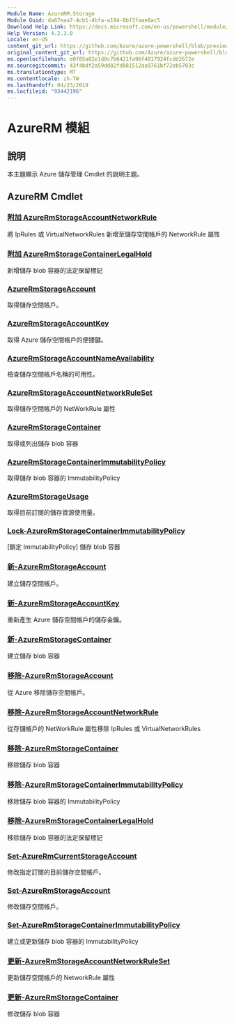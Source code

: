 ```yaml
---
Module Name: AzureRM.Storage
Module Guid: da67eaa7-4cb1-4bfa-a194-8bf3faae8ac5
Download Help Link: https://docs.microsoft.com/en-us/powershell/module/azurerm.storage
Help Version: 4.2.3.0
Locale: en-US
content_git_url: https://github.com/Azure/azure-powershell/blob/preview/src/ResourceManager/Storage/Commands.Management.Storage/help/AzureRM.Storage.md
original_content_git_url: https://github.com/Azure/azure-powershell/blob/preview/src/ResourceManager/Storage/Commands.Management.Storage/help/AzureRM.Storage.md
ms.openlocfilehash: e0f85a02e1d0c7b6421fa96f4817924fcdd2672e
ms.sourcegitcommit: 43f4bdf2a59dd82fd881512aa9761bf72eb5703c
ms.translationtype: MT
ms.contentlocale: zh-TW
ms.lasthandoff: 04/23/2019
ms.locfileid: "93442196"
---
```

# AzureRM 模組
## 說明
本主題顯示 Azure 儲存管理 Cmdlet 的說明主題。

## AzureRM Cmdlet
### [附加 AzureRmStorageAccountNetworkRule](Add-AzureRmStorageAccountNetworkRule.md)
 將 IpRules 或 VirtualNetworkRules 新增至儲存空間帳戶的 NetworkRule 屬性

### [附加 AzureRmStorageContainerLegalHold](Add-AzureRmStorageContainerLegalHold.md)
新增儲存 blob 容器的法定保留標記

### [AzureRmStorageAccount](Get-AzureRmStorageAccount.md)
取得儲存空間帳戶。

### [AzureRmStorageAccountKey](Get-AzureRmStorageAccountKey.md)
取得 Azure 儲存空間帳戶的便捷鍵。

### [AzureRmStorageAccountNameAvailability](Get-AzureRmStorageAccountNameAvailability.md)
檢查儲存空間帳戶名稱的可用性。

### [AzureRmStorageAccountNetworkRuleSet](Get-AzureRmStorageAccountNetworkRuleSet.md)
取得儲存空間帳戶的 NetWorkRule 屬性

### [AzureRmStorageContainer](Get-AzureRmStorageContainer.md)
取得或列出儲存 blob 容器

### [AzureRmStorageContainerImmutabilityPolicy](Get-AzureRmStorageContainerImmutabilityPolicy.md)
取得儲存 blob 容器的 ImmutabilityPolicy

### [AzureRmStorageUsage](Get-AzureRmStorageUsage.md)
取得目前訂閱的儲存資源使用量。

### [Lock-AzureRmStorageContainerImmutabilityPolicy](Lock-AzureRmStorageContainerImmutabilityPolicy.md)
[鎖定 ImmutabilityPolicy] 儲存 blob 容器

### [新-AzureRmStorageAccount](New-AzureRmStorageAccount.md)
建立儲存空間帳戶。

### [新-AzureRmStorageAccountKey](New-AzureRmStorageAccountKey.md)
重新產生 Azure 儲存空間帳戶的儲存金鑰。

### [新-AzureRmStorageContainer](New-AzureRmStorageContainer.md)
建立儲存 blob 容器

### [移除-AzureRmStorageAccount](Remove-AzureRmStorageAccount.md)
從 Azure 移除儲存空間帳戶。

### [移除-AzureRmStorageAccountNetworkRule](Remove-AzureRmStorageAccountNetworkRule.md)
從存儲帳戶的 NetWorkRule 屬性移除 IpRules 或 VirtualNetworkRules

### [移除-AzureRmStorageContainer](Remove-AzureRmStorageContainer.md)
移除儲存 blob 容器

### [移除-AzureRmStorageContainerImmutabilityPolicy](Remove-AzureRmStorageContainerImmutabilityPolicy.md)
移除儲存 blob 容器的 ImmutabilityPolicy

### [移除-AzureRmStorageContainerLegalHold](Remove-AzureRmStorageContainerLegalHold.md)
移除儲存 blob 容器的法定保留標記

### [Set-AzureRmCurrentStorageAccount](Set-AzureRmCurrentStorageAccount.md)
修改指定訂閱的目前儲存空間帳戶。

### [Set-AzureRmStorageAccount](Set-AzureRmStorageAccount.md)
修改儲存空間帳戶。

### [Set-AzureRmStorageContainerImmutabilityPolicy](Set-AzureRmStorageContainerImmutabilityPolicy.md)
建立或更新儲存 blob 容器的 ImmutabilityPolicy

### [更新-AzureRmStorageAccountNetworkRuleSet](Update-AzureRmStorageAccountNetworkRuleSet.md)
更新儲存空間帳戶的 NetworkRule 屬性

### [更新-AzureRmStorageContainer](Update-AzureRmStorageContainer.md)
修改儲存 blob 容器

